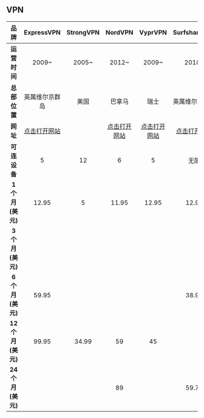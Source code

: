 ## VPN

|品牌|ExpressVPN| StrongVPN | NordVPN | VyprVPN | SurfsharkVPN | PrivateVPN | LightyearVPN |
| :--: | :--: | :--: | :--: | :--: | :--: | :--: | :--: |
|   **运营时间**	|     2009~		|   2005~	|  2012~	|  2009~	|     2018~		|     		|  2015~	|
|   **总部位置**	| 英属维尔京群岛|   美国	| 巴拿马	|  瑞士		| 英属维尔京群岛| 瑞典 |  美国		|
| **网址**	| [点击打开网站](https://www.expressvpn.com/) |           | [点击打开网站](https://nordvpn.com/zh/)	| [点击打开网站](https://www.vyprvpn.com/zh)	| [点击打开网站](https://surfshark.com/zh/) | [点击打开网站](https://privatevpn.com/) | 	|
| **可连设备**	| 5 | 12	| 6	| 5	| 无限 | 6 | 5	|
| **1个月(美元)**	|     12.95		|    5		| 11.95		| 12.95		|     12.95		|  8.99		|  6.96		|
| **3个月(美元)**	|       	|     	|  	|    	|     		|  17.99		|  19.4		|
| **6个月(美元)**	|     59.95		|     	|  		|    	|     38.94		|     		| 35.82		|
| **12个月(美元)**	|     99.95		|  34.99	|   59		|    45		|     		|     		|  59.7		|
| **24个月(美元)**	|       	|   	|   89		|    		|     59.76		|  59.99		| 95.52		|




